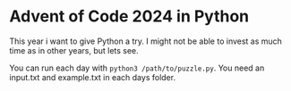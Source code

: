 # Advent of Code 2024 in Python

This year i want to give Python a try. I might not be able to invest as much time as in other years, but lets see.

You can run each day with `python3 /path/to/puzzle.py`.
You need an input.txt and example.txt in each days folder.